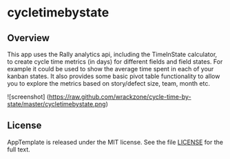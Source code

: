 cycletimebystate
=========================

## Overview

This app uses the Rally analytics api, including the TimeInState calculator, to create cycle time metrics (in days) for different fields and field states. For example it could be used to show the average time spent in each of your kanban states. It also provides some basic pivot table functionality to allow you to explore the metrics based on story/defect size, team, month etc.

![screenshot] (https://raw.github.com/wrackzone/cycle-time-by-state/master/cycletimebystate.png)

## License

AppTemplate is released under the MIT license.  See the file [LICENSE](https://raw.github.com/RallyApps/AppTemplate/master/LICENSE) for the full text.
